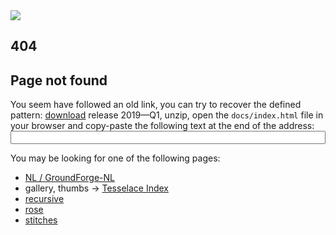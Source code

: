 <img src="/GroundForge/help/bloopers/tipped-over.png" style="float-right">

404
---

Page not found
--------------

<p id="fallBack" style="visible: none">
You seem have followed an old link, you can try to recover the defined pattern:
<a href="https://github.com/d-bl/GroundForge/releases/download/2019-Q1/GroundForge-pages.zip"
>download</a>
release 2019&mdash;Q1, unzip, open the <code>docs/index.html</code> file in your browser
and copy-paste the following text at the end of the address:
<br>
<input type="text" value="" id="toWayBack" style="width: 100%"/>
</p>
<script>
  var args = window.location.href.replace(/[^?]+/,"")
  document.getElementById("toWayBack").value = args
  if (args && args.trim() != "")
    document.getElementById("fallBack").style = "visible:block"
</script>
You may be looking for one of the following pages:

* [NL / GroundForge-NL](/GroundForge/help/NL.pdf)
* gallery, thumbs -> [Tesselace Index](/GroundForge/help/TesseLace-Index)
* [recursive](/GroundForge/tiles)
* [rose](/GroundForge/sheet.html?patch=5831%20-4-7;bricks&patch=-437%2034-7;bricks&patch=4830%20--77;bricks)
* [stitches](/GroundForge/help/Tiles#choose-stitches)
